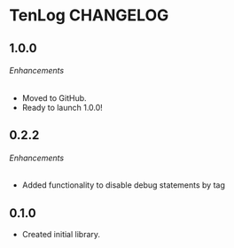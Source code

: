 # TenLog CHANGELOG

## 1.0.0

###### Enhancements

- Moved to GitHub. 
- Ready to launch 1.0.0!

## 0.2.2

###### Enhancements

- Added functionality to disable debug statements by tag

## 0.1.0

- Created initial library.
